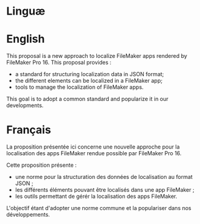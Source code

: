 Linguæ
===

# English

This proposal is a new approach to localize FileMaker apps rendered by FileMaker Pro 16.
This proposal provides :
- a standard for structuring localization data in JSON format;
- the different elements can be localized in a FileMaker app;
- tools to manage the localization of FileMaker apps.

This goal is to adopt a common standard and popularize it in our developments.

# Français

La proposition présentée ici concerne une nouvelle approche pour la localisation des apps FileMaker rendue possible par FileMaker Pro 16.

Cette proposition présente :
- une norme pour la structuration des données de localisation au format JSON ;
- les différents éléments pouvant être localisés dans une app FileMaker ;
- les outils permettant de gérér la localisation des apps FileMaker.

L'objectif étant d'adopter une norme commune et la populariser dans nos développements.
